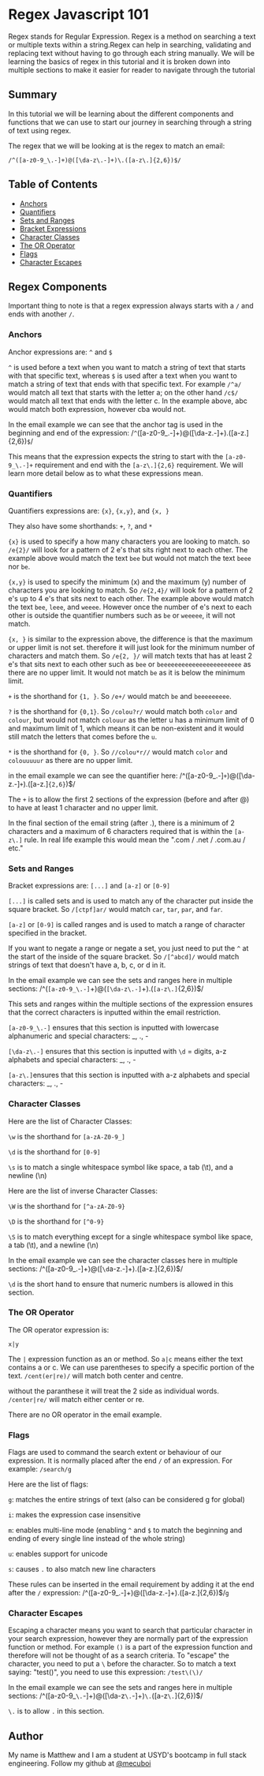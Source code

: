 # Regex Javascript 101

Regex stands for Regular Expression. Regex is a method on searching a text or multiple texts within a string.Regex can help in searching, validating and replacing text without having to go through each string manually. We will be learning the basics of regex in this tutorial and it is broken down into multiple sections to make it easier for reader to navigate through the tutorial

## Summary

In this tutorial we will be learning about the different components and functions that we can use to start our journey in searching through a string of text using regex.

The regex that we will be looking at is the regex to match an email:

`/^([a-z0-9_\.-]+)@([\da-z\.-]+)\.([a-z\.]{2,6})$/`

## Table of Contents

- [Anchors](#anchors)
- [Quantifiers](#quantifiers)
- [Sets and Ranges](#sets-and-ranges)
- [Bracket Expressions](#bracket-expressions)
- [Character Classes](#character-classes)
- [The OR Operator](#the-or-operator)
- [Flags](#flags)
- [Character Escapes](#character-escapes)

## Regex Components

Important thing to note is that a regex expression always starts with a `/` and ends with another  `/`.

### Anchors

Anchor expressions are:
`^` and `$`

`^` is used before a text when you want to match a string of text that starts with that specific text, whereas `$` is used after a text when you want to match a string of text that ends with that specific text. For example `/^a/` would match all text that starts with the letter a; on the other hand `/c$/` would match all text that ends with the letter c. In the example above, abc would match both expression, however cba would not.

In the email example we can see that the anchor tag is used in the beginning and end of the expression:
/`^`([a-z0-9_\.-]+)@([\da-z\.-]+)\.([a-z\.]{2,6})`$`/

This means that the expression expects the string to start with the `[a-z0-9_\.-]+` requirement and end with the `[a-z\.]{2,6}` requirement. We will learn more detail below as to what these expressions mean.

### Quantifiers

Quantifiers expressions are:
`{x}`, `{x,y}`, and `{x, }`

They also have some shorthands:
`+`, `?`, and `*`

`{x}` is used to specify a how many characters you are looking to match. so `/e{2}/` will look for a pattern of 2 e's that sits right next to each other. The example above would match the text `bee` but would not match the text `beee` nor `be`.

`{x,y}` is used to specify the minimum (x) and the maximum (y) number of characters you are looking to match. So `/e{2,4}/` will look for a pattern of 2 e's up to 4 e's that sits next to each other. The example above would match the text `bee`, `leee`, and `weeee`. However once the number of e's next to each other is outside the quantifier numbers such as `be` or `weeeee`, it will not match.

`{x, }` is similar to the expression above, the difference is that the maximum or upper limit is not set. therefore it will just look for the minimum number of characters and match them. So `/e{2, }/` will match texts that has at least 2 e's that sits next to each other such as `bee` or `beeeeeeeeeeeeeeeeeeeeeee` as there are no upper limit. It would not match `be` as it is below the minimum limit.

`+` is the shorthand for `{1, }`. So `/e+/` would match `be` and `beeeeeeeee`.

`?` is the shorthand for `{0,1}`. So `/colou?r/` would match both `color` and `colour`, but would not match `colouur` as the letter u has a minimum limit of 0 and maximum limit of 1, which means it can be non-existent and it would still match the letters that comes before the `u`.

`*` is the shorthand for `{0, }`. So `//colou*r//` would match `color` and `colouuuuur` as there are no upper limit.

in the email example we can see the quantifier here: /^([a-z0-9_\.-]`+`)@([\da-z\.-]`+`)\.([a-z\.]`{2,6}`)$/

The `+` is to allow the first 2 sections of the expression (before and after @) to have at least 1 character and no upper limit.

In the final section of the email string (after .), there is a minimum of 2 characters and a maximum of 6 characters required that is within the `[a-z\.]` rule. In real life example this would mean the ".com / .net / .com.au / etc."



### Sets and Ranges

Bracket expressions are:
`[...]` and `[a-z]` or `[0-9]`

`[...]` is called sets and is used to match any of the character put inside the square bracket. So `/[ctpf]ar/` would match `car`, `tar`, `par`, and `far`.

`[a-z]` or `[0-9]` is called ranges and is used to match a range of character specified in the bracket. 

If you want to negate a range or negate a set, you just need to put the `^` at the start of the inside of the square bracket. So `/[^abcd]/` would match strings of text that doesn't have a, b, c, or d in it.

In the email example we can see the sets and ranges here in multiple sections: /^(`[a-z0-9_\.-]`+)@(`[\da-z\.-]`+)\.(`[a-z\.]`{2,6})$/

This sets and ranges within the multiple sections of the expression ensures that the correct characters is inputted within the email restriction. 

`[a-z0-9_\.-]` ensures that this section is inputted with lowercase alphanumeric and special characters: _, ., -

`[\da-z\.-]` ensures that this section is inputted with `\d` = digits, a-z alphabets and special characters: _, ., -

`[a-z\.]`ensures that this section is inputted with a-z alphabets and special characters: _, ., -


### Character Classes

Here are the list of Character Classes:

`\w` is the shorthand for `[a-zA-Z0-9_]`

`\d` is the shorthand for `[0-9]`

`\s` is to match a single whitespace symbol like space, a tab (\t), and a newline (\n)

Here are the list of inverse Character Classes:

`\W` is the shorthand for `[^a-zA-Z0-9}`

`\D` is the shorthand for `[^0-9}`

`\S` is to match everything except for a single whitespace symbol like space, a tab (\t), and a newline (\n)

In the email example we can see the character classes here in multiple sections: /^([a-z0-9_\.-]+)@([```\d```a-z\.-]+)\.([a-z\.]{2,6})$/

`\d` is the short hand to ensure that numeric numbers is allowed in this section.

### The OR Operator

The OR operator expression is:

`x|y`

The `|` expression function as an or method. So `a|c` means either the text contains a or c. We can use parentheses to specify a specific portion of the text.
`/cent(er|re)/` will match both center and centre.

without the paranthese it will treat the 2 side as individual words.
`/center|re/` will match either center or re.

There are no OR operator in the email example.

### Flags

Flags are used to command the search extent or behaviour of our expression. It is normally placed after the end `/` of an expression. For example: `/search/g`

Here are the list of flags:

`g`: matches the entire strings of text (also can be considered g for global)

`i`: makes the expression case insensitive

`m`: enables multi-line mode (enabling `^` and `$` to match the beginning and ending of every single line instead of the whole string)

`u`: enables support for unicode

`s`: causes `.` to also match new line characters 

These rules can be inserted in the email requirement by adding it at the end after the `/` expression: /^([a-z0-9_\.-]+)@([\da-z\.-]+)\.([a-z\.]{2,6})$/`g`

### Character Escapes

Escaping a character means you want to search that particular character in your search expression, however they are normally part of the expression function or method. For example `()` is a part of the expression function and therefore will not be thought of as a search criteria. To "escape" the character, you need to put a `\` before the character. So to match a text saying: "test()", you need to use this expression: `/test\(\)/`

In the email example we can see the sets and ranges here in multiple sections: /^([a-z0-9_```\.```-]+)@([\da-z```\.```-]+)```\.```([a-z```\.```]{2,6})$/

`\.` is to allow `.` in this section.

## Author

My name is Matthew and I am a student at USYD's bootcamp in full stack engineering. Follow my github at [@mecuboi](https://github.com/mecuboi)
